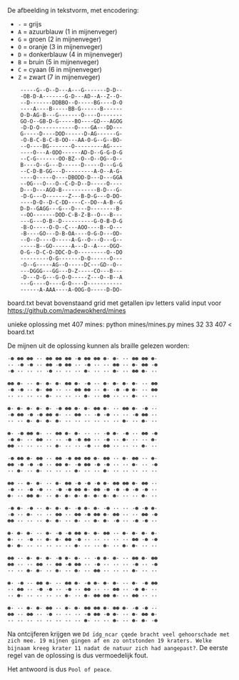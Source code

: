 
De afbeelding in tekstvorm, met encodering:

 - `-` = grijs
 - `A` = azuurblauw (1 in mijnenveger)
 - `G` = groen (2 in mijnenveger)
 - `O` = oranje (3 in mijnenveger)
 - `D` = donkerblauw (4 in mijnenveger)
 - `B` = bruin (5 in mijnenveger)
 - `C` = cyaan (6 in mijnenveger)
 - `Z` = zwart (7 in mijnenveger)
```
    -----G--O--D---A---G-------D-D--
    -OB-D-A-------G-D---AD--A--Z--O-
    --D-------DDBBO--O-----BG----D-O
    ----A----B-----BB-G------B------
    O-D-AG-B---G-------O----O-------
    GO-O--GB-D-G-----BO----GD---AGOG
    -D-D-O-----------O----GA---DD---
    G-----D----DOD------D-AG------G-
    -O-B-C-B-C-B-OO---AA-O-G--G--BO-
    --O----BG-------O---------AG----
    ----O---A-ODO------AD-D--G-G-D-G
    --C-G-------OO-BZ--O--O--OG--O--
    B----O--G---D------D-----O---G-G
    --C-D-B-GG---D---------A-O--A-G-
    ----O-----O----DBODD-D---D---GGA
    --OG---O---O--C-D-D--D-----O----
    D---D---AGO-B-----------B-D---G-
    -D-G---O-------Z---B-D-G---O-DO-
    ----D-O--D-C-DD----C--DO--A-B--G
    D-D--GAGG---G---D----D--------B-
    --OO-------DOD-C-B-Z-B--O---B---
    ---G---O-B--D----------G-O-B-D-G
    -B-O-----O-O--C---AOO----B--O---
    -B----GO---D-B-OA----O-G-D---OD-
    --O--O----O-----A-G--O---O---G--
    -----B--GO------A---D--A----OGO-
    O-G--D-C-O-DDC-D-O---------O--DO
    ---------O-G-------D-O------O---
    -O--G-----AG--O-----DC---GD--O--
    ---DGGG---GG---D-Z-----CO---B---
    -D---D-G---G-O-O-----Z---O--B--A
    ---G----O----G-O----D-----------
    ------A-AAA----A-OOG-O-----D-DO-
```

board.txt bevat bovenstaand grid met getallen ipv letters
valid input voor https://github.com/madewokherd/mines

unieke oplossing met 407 mines:
python mines/mines.py mines 32 33 407 < board.txt

De mijnen uit de oplossing kunnen als braille gelezen worden:
```
·☻ ☻☻ ☻☻ ·· ☻☻ ☻☻ ☻☻ ·☻ ☻☻ ☻☻ ☻· ☻· ·· ☻☻ ☻☻ ☻· 
·· ·☻ ·☻ ·· ☻☻ ·☻ ☻☻ ·· ·☻ ·· ·· ☻☻ ·· ☻· ☻☻ ·☻ 
·☻ ·· ·· ·· ·☻ ·· ·· ·· ☻· ·· ·· ☻· ·· ☻☻ ☻· ·· 

☻☻ ☻· ·· ☻· ☻· ☻· ☻☻ ☻· ·☻ ·· ☻· ☻· ☻· ☻· ·· ☻☻ 
·☻ ·☻ ·· ☻· ☻☻ ·· ·· ☻☻ ☻☻ ·· ☻· ·☻ ·☻ ☻· ·· ☻☻ 
·· ·· ·· ·· ☻· ·· ·· ·· ☻· ·· ☻☻ ·· ·· ☻· ·· ·· 

☻· ☻· ☻· ☻· ☻· ·☻ ☻☻ ☻· ☻· ☻☻ ☻· ·· ☻☻ ☻· ·☻ ·· 
·☻ ☻☻ ·☻ ·☻ ☻☻ ☻· ·· ☻☻ ·· ·☻ ·☻ ·· ·· ·☻ ☻☻ ·· 
·· ·· ☻· ☻· ☻· ☻· ·· ·· ·· ·· ·· ·· ☻· ·· ☻· ·· 

☻· ·☻ ☻☻ ☻· ·· ☻☻ ☻· ☻· ·· ·· ·☻ ☻· ·☻ ·· ☻☻ ·☻ 
·☻ ☻· ·· ☻☻ ·· ·· ·☻ ·☻ ☻☻ ·· ·☻ ·· ☻· ·· ·· ☻· 
☻☻ ·· ·· ·· ·· ☻· ·· ·· ·☻ ·· ☻☻ ·· ·· ·· ☻· ·· 

·☻ ☻☻ ☻· ☻☻ ·· ☻☻ ·☻ ☻☻ ☻☻ ☻· ☻☻ ·· ☻· ☻☻ ·· ☻· 
☻☻ ·☻ ·☻ ·☻ ·· ☻☻ ☻· ·☻ ☻☻ ·☻ ·☻ ·· ·· ☻· ·· ·☻ 
·· ☻· ·· ☻· ·· ·· ·· ☻· ·· ·· ☻· ·· ·· ·· ·· ·· 

☻☻ ·· ☻· ☻· ·· ☻· ☻☻ ·☻ ·☻ ·☻ ☻· ☻☻ ☻☻ ☻· ☻☻ ·· 
·☻ ·· ·☻ ·☻ ·· ·☻ ·☻ ☻☻ ☻· ☻☻ ·☻ ·☻ ·☻ ·☻ ·☻ ·· 
☻· ·· ☻☻ ☻· ·· ☻· ☻· ☻· ☻· ☻· ☻· ☻· ·· ·· ☻· ·· 

·☻ ☻· ·☻ ·· ☻· ☻· ☻· ·☻ ☻· ☻· ·☻ ·· ·· ·☻ ·☻ ☻· 
·☻ ·· ☻· ·· ·· ☻☻ ·· ☻☻ ·☻ ☻☻ ☻· ☻☻ ·· ·· ☻☻ ·☻ 
☻☻ ·· ·· ·· ☻· ☻· ·· ☻· ·· ☻· ☻· ·☻ ·· ·☻ ·☻ ·· 

☻· ☻· ☻· ·· ☻· ·☻ ·☻ ☻☻ ☻· ☻· ☻☻ ·· ☻· ☻· ☻· ☻· 
☻· ·· ·☻ ·· ☻· ☻· ☻☻ ·☻ ·· ·· ·· ·· ·· ☻☻ ·☻ ·☻ 
☻· ☻· ·· ·· ·· ·· ·· ☻· ·· ·· ☻· ·· ☻· ☻· ·· ·· 

☻☻ ·· ☻· ☻· ☻· ·☻ ☻· ☻· ·· ·☻ ☻· ☻· ·· ☻☻ ☻· ☻☻ 
☻☻ ·· ·· ☻☻ ·· ☻☻ ·☻ ☻☻ ·· ·☻ ·· ·· ·· ·☻ ·· ·☻ 
·· ·· ☻· ☻· ·· ☻· ·· ☻· ·· ☻☻ ·· ·· ·· ☻· ·· ·· 

☻· ·☻ ·· ☻☻ ☻· ·· ☻☻ ☻· ·☻ ☻· ☻· ☻· ·· ☻· ·☻ ☻☻ 
·· ☻☻ ·· ·☻ ·☻ ·· ·☻ ·· ☻☻ ·· ·· ☻☻ ·· ·☻ ☻· ·· 
·· ☻· ·· ·· ·· ·· ☻· ·· ☻· ☻☻ ☻☻ ☻· ·· ☻☻ ·· ·· 

☻· ·· ☻· ☻· ☻☻ ·· ☻· ☻· ☻☻ ☻☻ ☻· ☻☻ ☻· ·☻ ·☻ ·· 
☻☻ ·· ☻☻ ·· ·☻ ·· ·· ·· ·☻ ☻☻ ·☻ ☻· ·· ☻· ☻☻ ☻· 
·· ·· ·· ·· ·· ·· ·· ·· ☻· ·· ·· ☻· ·· ☻· ☻· ·☻ 
```

Na ontcijferen krijgen we `Dd ïdg_ncar çqede bracht veel gehoorschade met zich mee. 19 mijnen gingen af en zo ontstonden 19 kraters. Welke bijnaam kreeg krater 11 nadat de natuur zich had aangepast?`. De eerste regel van de oplossing is dus vermoedelijk fout.

Het antwoord is dus `Pool of peace`.
